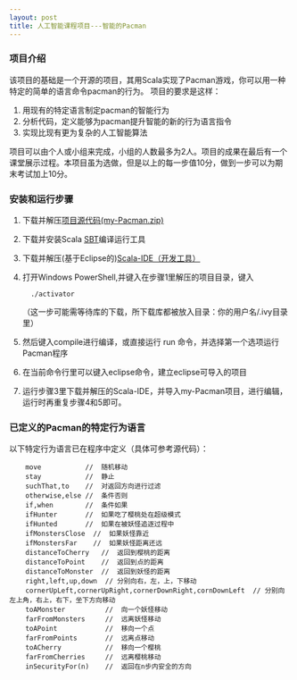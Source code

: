 ```yaml
---
layout: post
title: 人工智能课程项目---智能的Pacman
---
```



### 项目介绍

该项目的基础是一个开源的项目，其用Scala实现了Pacman游戏，你可以用一种特定的简单的语言命令pacman的行为。
项目的要求是这样：

 1. 用现有的特定语言制定pacman的智能行为
 2. 分析代码，定义能够为pacman提升智能的新的行为语言指令
 3. 实现比现有更为复杂的人工智能算法
 
 项目可以由个人或小组来完成，小组的人数最多为2人。项目的成果在最后有一个课堂展示过程。本项目虽为选做，但是以上的每一步值10分，做到一步可以为期末考试加上10分。

### 安装和运行步骤

1. 下载并解压[项目源代码(my-Pacman.zip)](my-Pacman.zip)
2. 下载并安装Scala [SBT](http://www.scala-sbt.org/download.html)编译运行工具
3. 下载并解压(基于Eclipse的)[Scala-IDE（开发工具）](http://scala-ide.org/download/sdk.html)
4. 打开Windows PowerShell,并键入在步骤1里解压的项目目录，键入

		 ./activator
		
    （这一步可能需等待库的下载，所下载库都被放入目录：你的用户名/.ivy目录里）
		
5. 然后键入compile进行编译，或直接运行 run 命令，并选择第一个选项运行Pacman程序
6. 在当前命令行里可以键入eclipse命令，建立eclipse可导入的项目
7. 运行步骤3里下载并解压的Scala-IDE，并导入my-Pacman项目，进行编辑，运行时再重复步骤4和5即可。

### 已定义的Pacman的特定行为语言
以下特定行为语言已在程序中定义（具体可参考源代码）：

		move           //  随机移动         
		stay           //  静止
		suchThat,to    //  对返回方向进行过滤
		otherwise,else //  条件否则
		if,when        //  条件如果
		ifHunter       //  如果吃了樱桃处在超级模式
		ifHunted       //  如果在被妖怪追逐过程中
		ifMonstersClose  //  如果妖怪靠近
		ifMonstersFar    //  如果妖怪距离还远
		distanceToCherry   //  返回到樱桃的距离
		distanceToPoint    //  返回到点的距离
		distanceToMonster  //  返回到妖怪的距离
		right,left,up,down  // 分别向右，左，上，下移动
		cornerUpLeft,cornerUpRight,cornerDownRight,cornDownLeft  // 分别向左上角，右上，右下，坐下方向移动
		toAMonster          //  向一个妖怪移动
		farFromMonsters     //  远离妖怪移动
		toAPoint            //  移向一个点
		farFromPoints       //  远离点移动
		toACherry           //  移向一个樱桃
		farFromCherries     //  远离樱桃移动
		inSecurityFor(n)    //  返回在n步内安全的方向

